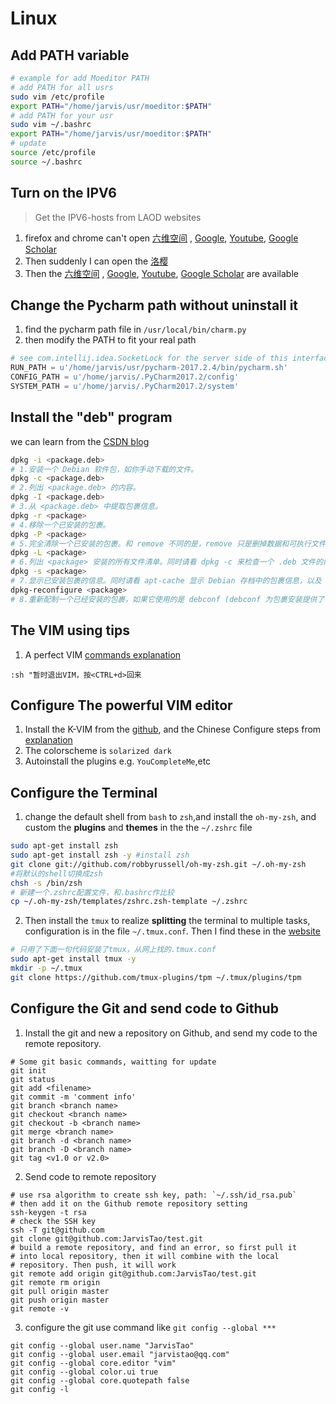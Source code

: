 # Linux 
## Add PATH variable
```bash
# example for add Moeditor PATH
# add PATH for all usrs
sudo vim /etc/profile
export PATH="/home/jarvis/usr/moeditor:$PATH"
# add PATH for your usr
sudo vim ~/.bashrc
export PATH="/home/jarvis/usr/moeditor:$PATH"
# update
source /etc/profile
source ~/.bashrc
```
## Turn on the IPV6
> Get the IPV6-hosts from LAOD websites

1. firefox and chrome can't open [六维空间](http://bt.neu6.edu.cn/forum.php) , [Google](http://ipv6.google.com.hk/?gws_rd=cr), [Youtube](https://www.youtube.com/), [Google Scholar](https://scholar.google.com/schhp?hl=en&as_sdt=0,5)
2. Then suddenly I can open the [洛樱](https://pt.whu.edu.cn/index.php)
3. Then the [六维空间](http://bt.neu6.edu.cn/forum.php) , [Google](http://ipv6.google.com.hk/?gws_rd=cr), [Youtube](https://www.youtube.com/), [Google Scholar](https://scholar.google.com/schhp?hl=en&as_sdt=0,5) are available

## Change the Pycharm path without uninstall it
1. find the pycharm path file in `/usr/local/bin/charm.py`
2. then modify the PATH to fit your real path
```python
# see com.intellij.idea.SocketLock for the server side of this interface
RUN_PATH = u'/home/jarvis/usr/pycharm-2017.2.4/bin/pycharm.sh'
CONFIG_PATH = u'/home/jarvis/.PyCharm2017.2/config'
SYSTEM_PATH = u'/home/jarvis/.PyCharm2017.2/system'
```

## Install the "deb" program
we can learn from the [CSDN blog](http://blog.csdn.net/kevinhg/article/details/5934462)
```bash
dpkg -i <package.deb>
# 1.安装一个 Debian 软件包，如你手动下载的文件。
dpkg -c <package.deb>
# 2.列出 <package.deb> 的内容。
dpkg -I <package.deb>
# 3.从 <package.deb> 中提取包裹信息。
dpkg -r <package>
# 4.移除一个已安装的包裹。
dpkg -P <package>
# 5.完全清除一个已安装的包裹。和 remove 不同的是，remove 只是删掉数据和可执行文件，purge 另外还删除所有的配制文件。
dpkg -L <package>
# 6.列出 <package> 安装的所有文件清单。同时请看 dpkg -c 来检查一个 .deb 文件的内容。
dpkg -s <package>
# 7.显示已安装包裹的信息。同时请看 apt-cache 显示 Debian 存档中的包裹信息，以及 dpkg -I 来显示从一个 .deb 文件中提取的包裹信息。
dpkg-reconfigure <package>
# 8.重新配制一个已经安装的包裹，如果它使用的是 debconf (debconf 为包裹安装提供了一个统一的配制界面)。
```

## The VIM using tips
1. A perfect VIM [commands explanation](http://blog.csdn.net/g1036583997/article/details/50074553)
```vim
:sh "暂时退出VIM，按<CTRL+d>回来
```

## Configure The powerful VIM editor
 1. Install the K-VIM from the [github](https://github.com/wklken/k-vim), and the Chinese Configure steps from [explanation](https://github.com/wklken/k-vim)
 2. The colorscheme is `solarized dark`
 3. Autoinstall the plugins e.g. `YouCompleteMe`,etc
 
## Configure the Terminal
1. change the default shell from `bash` to `zsh`,and install the `oh-my-zsh`, and custom the **plugins** and **themes** in the the `~/.zshrc` file
```bash
sudo apt-get install zsh
sudo apt-get install zsh -y #install zsh
git clone git://github.com/robbyrussell/oh-my-zsh.git ~/.oh-my-zsh
#将默认的shell切换成zsh
chsh -s /bin/zsh 
# 新建一个.zshrc配置文件，和.bashrc作比较
cp ~/.oh-my-zsh/templates/zshrc.zsh-template ~/.zshrc
```

2. Then install the `tmux` to realize **splitting** the terminal to multiple tasks, configuration is in the file `~/.tmux.conf`. Then I find these in the [website](http://www.jianshu.com/p/0d4334cdeeeb)
```bash
# 只用了下面一句代码安装了tmux，从网上找的.tmux.conf
sudo apt-get install tmux -y
mkdir -p ~/.tmux
git clone https://github.com/tmux-plugins/tpm ~/.tmux/plugins/tpm
```

## Configure the Git and send code to Github
1. Install the git and new a repository on Github, and send my code to the remote repository.
```
# Some git basic commands, waitting for update
git init
git status
git add <filename>
git commit -m 'comment info'
git branch <branch name>
git checkout <branch name>
git checkout -b <branch name>
git merge <branch name>
git branch -d <branch name>
git branch -D <branch name>
git tag <v1.0 or v2.0>
```
2. Send code to remote repository
```
# use rsa algorithm to create ssh key, path: `~/.ssh/id_rsa.pub`
# then add it on the Github remote repository setting
ssh-keygen -t rsa
# check the SSH key
ssh -T git@github.com
git clone git@github.com:JarvisTao/test.git
# build a remote repository, and find an error, so first pull it 
# into local repository, then it will combine with the local 
# repository. Then push, it will work
git remote add origin git@github.com:JarvisTao/test.git
git remote rm origin
git pull origin master
git push origin master
git remote -v
```
3. configure the git use command like `git config --global ***` 
```
git config --global user.name "JarvisTao"
git config --global user.email "jarvistao@qq.com"
git config --global core.editor "vim"
git config --global color.ui true
git config --global core.quotepath false
git config -l
```

